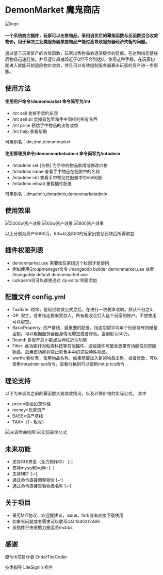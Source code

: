 # DemonMarket 魔鬼商店
![logo](https://raw.githubusercontent.com/Tining123/DemonMarket/master/src/main/img/logo.png)

#### 一个系统商店插件，玩家可以出售物品。采用调优后的幂指函数与反函数混合收敛物价。用于解决工业类服务器某些物品产能过高导致服务器经济失衡的问题。
通过基于玩家资产的收敛函数，玩家出售物品会逐渐缓步的贬值。在达到指定基线后物品迅速贬值，并且逐步趋减趋近于0但不会到达0。使用这种手段，在玩家初期进入就能开始适应物价收敛，并且可以有效遏制服务器寡头玩家的资产进一步膨胀。

## 使用方法
#### 使用用户命令/demonmarket 命令简写为/mt
+ /mt sell 卖掉手里的东西
+ /mt sell all 卖掉背包里和手中同样的所有东西
+ /mt price 预估手中物品的出售收益
+ /mt help 查看帮助

可用别名：dm,dmt,demonmarket

#### 使用管理员命令/demonmarketadmin 命令简写为/mtadmin
+ /mtadmin set [价格] 为手中的物品新增或修改价格
+ /mtadmin name 查看手中物品在配置中的名称
+ /mtadmin nbt 查看手中物品在配置中的nbt明细
+ /mtadmin reload 重载插件配置

可用别名：dmadmin,dmtadmin,demonmarketadmin

## 使用效果
![5000w资产效果](https://raw.githubusercontent.com/Tining123/DemonMarket/master/src/main/img/5000w.jpg)
![60w资产效果](https://raw.githubusercontent.com/Tining123/DemonMarket/master/src/main/img/60w.jpg)
![800资产效果](https://raw.githubusercontent.com/Tining123/DemonMarket/master/src/main/img/800.jpg)


以上分别为资产5000万，60w以及800的玩家出售钻石块后所得收益
## 插件权限列表
+ demonmarket.use 需要给玩家组这个权限才能使用
+ 例如使用Groupmanager命令 /mangaddp builder demonmarket.use 或者 /mangaddp default demonmarket.use
+ luckperm则可以直接通过 /lp editor界面添加
## 配置文件 config.yml
+ TaxRate: 税率，是经过收敛公式之后，在进行一次税率收取。默认千分之5，
+ OP: 服主，或者指定税率受益人。所有税收会打入这个玩家的账户。不想使用可以留空。
+ BasicProperty: 资产基线，最重要的配置。指定期望平均单个玩家持有的储蓄金额。可以根据服务器自身情况增加或者降低。当前默认50万。
+ Round: 是否开启小数点后两位近似功能
+ Fitler: 此功能针对粘液科技等其他插件，这些插件可能发放带有功能性的原版物品，启用该功能将禁止销售手中的这些特殊物品。
+ worth: 物价表，使用物品名称。如果想要加入新的物品出售，或者修改，可以使用/mtadmin set命令，查看价格则可以使用/mt price命令
## 理论支持
以下为未调优之前的幂函数大致收敛情况，以及计算价格的实际公式。 其中
+ price=物品设定价格
+ money=玩家资产
+ BASE=资产基线
+ TAX=（1 - 税收）

![未调优曲线图](https://raw.githubusercontent.com/Tining123/DemonMarket/master/src/main/img/chart.png)
![实际最终公式](https://raw.githubusercontent.com/Tining123/DemonMarket/master/src/main/img/math.png)

## 未来功能
+ 支持GUI界面（全力制作中） [-]
+ 支持mysql和sqlite [-]
+ 支持NBT [✓]
+ 通过命令直接调整物价 [✓]
+ 通过命令直接查看物品名称 [✓]
## 关于项目
+ 采用MIT协议，欢迎提建议，issue，fork或者直接下载使用
+ 如果有问题或者需求可以联系QQ 1340212468
+ 该插件已由纸劈刀搬运至mcbbs
## 感谢
原fork项目作者 EnderTheCoder


技术指导 LiteSignIn 插件
